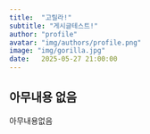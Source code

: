 ```yaml
---
title:  "고릴라!"
subtitle: "게시글테스트!"
author: "profile"
avatar: "img/authors/profile.png"
image: "img/gorilla.jpg"
date:   2025-05-27 21:00:00
---
```

## 아무내용 없음
아무내용없음
